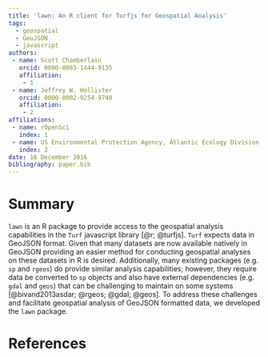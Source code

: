 ```yaml
---
title: 'lawn: An R client for Turfjs for Geospatial Analysis'
tags:
  - geospatial
  - GeoJSON
  - javascript
authors:
 - name: Scott Chamberlain
   orcid: 0000-0003-1444-9135
   affiliation: 
    - 1
 - name: Jeffrey W. Hollister
   orcid: 0000-0002-9254-9740
   affiliation:
    - 2
affiliations:
 - name: rOpenSci
   index: 1
 - name: US Environmental Protection Agency, Atlantic Ecology Division
   index: 2
date: 16 December 2016
bibliography: paper.bib
---
```


# Summary

`lawn` is an R package to provide access to the geospatial analysis capabilities in the `Turf` javascript library [@r; @turfjs].  `Turf` expects data in GeoJSON format. Given that many datasets are now available natively in GeoJSON providing an easier method for conducting geospatial analyses on these datasets in R is desired.  Additionally, many existing packages (e.g. `sp` and `rgeos`) do provide similar analysis capabilities; however, they require data be converted to `sp` objects and also have external dependencies (e.g. `gdal` and `geos`) that can be challenging to maintain on some systems [@bivand2013asdar; @rgeos; @gdal; @geos]. To address these challenges and facilitate geospatial analysis of GeoJSON formatted data, we developed the `lawn` package.     

# References